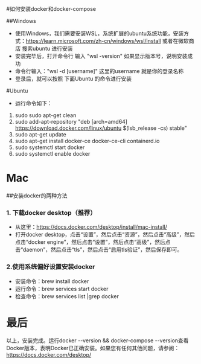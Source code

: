 #如何安装docker和docker-compose

##Windows
- 使用Windows，我们需要安装WSL，系统扩展的ubuntu系统功能，安装方式：https://learn.microsoft.com/zh-cn/windows/wsl/install 或者在微软商店 搜索ubuntu 进行安装
- 安装完毕后，打开命令行 输入 "wsl -version" 如果显示版本号，说明安装成功
- 命令行输入："wsl -d [username]" 这里的username 就是你的登录名称
- 登录后，就可以按照 下面Ubuntu 的命令进行安装

#Ubuntu
- 运行命令如下：
1. sudo sudo apt-get clean
2. sudo add-apt-repository "deb [arch=amd64] https://download.docker.com/linux/ubuntu $(lsb_release -cs) stable"
3. sudo apt-get update
4. sudo apt-get install docker-ce docker-ce-cli containerd.io
5. sudo systemctl start docker
6. sudo systemctl enable docker

# Mac
##安装docker的两种方法
### 1. 下载docker desktop（推荐）
- 从这里：https://docs.docker.com/desktop/install/mac-install/
- 打开docker desktop，点击“设置”，然后点击“资源”，然后点击“高级”，然后点击“docker engine”，然后点击“设置”，然后点击“高级”，然后点击“daemon”，然后点击“tls”，然后点击“启用tls验证”，然后保存即可。

### 2.使用系统偏好设置安装docker
- 安装命令：brew install docker
- 运行命令：brew services start docker
- 检查命令：brew services list |grep docker

# 最后
以上，安装完成。运行docker --version && docker-compose --version查看Docker版本，表明Docker已正确安装。如果您有任何其他问题，请参阅：https://docs.docker.com/desktop/
